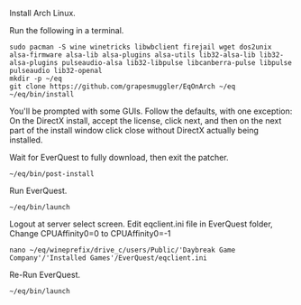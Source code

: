 Install Arch Linux.

Run the following in a terminal.

    sudo pacman -S wine winetricks libwbclient firejail wget dos2unix alsa-firmware alsa-lib alsa-plugins alsa-utils lib32-alsa-lib lib32-alsa-plugins pulseaudio-alsa lib32-libpulse libcanberra-pulse libpulse pulseaudio lib32-openal
    mkdir -p ~/eq
    git clone https://github.com/grapesmuggler/EqOnArch ~/eq
    ~/eq/bin/install

You'll be prompted with some GUIs. Follow the defaults, with one exception: On the DirectX install, accept the license, click next, and then on the next part of the install window click close without DirectX actually being installed.

Wait for EverQuest to fully download, then exit the patcher.

    ~/eq/bin/post-install

Run EverQuest.

    ~/eq/bin/launch

Logout at server select screen.
Edit eqclient.ini file in EverQuest folder, Change CPUAffinity0=0 to CPUAffinity0=-1

    nano ~/eq/wineprefix/drive_c/users/Public/'Daybreak Game Company'/'Installed Games'/EverQuest/eqclient.ini

Re-Run EverQuest.

    ~/eq/bin/launch
    
    

